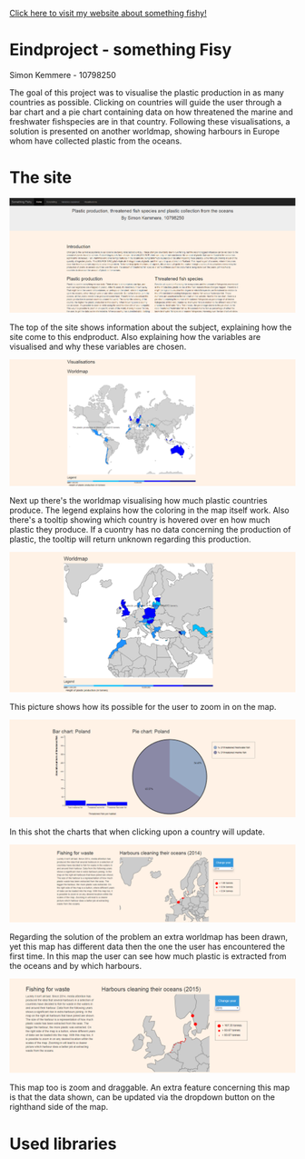 [Click here to visit my website about something fishy!](https://minordelay.github.io/Programmeerproject/SomethingFishy/index.html)

# Eindproject - something Fisy
Simon Kemmere - 10798250

The goal of this project was to visualise the plastic production in as many countries as possible. Clicking on countries
will guide the user through a bar chart and a pie chart containing data on how threatened the marine and freshwater fishspecies are
in that country. Following these visualisations, a solution is presented on another worldmap, showing harbours in Europe whom have
collected plastic from the oceans.

# The site
![top](https://github.com/MinorDelay/Programmeerproject/blob/master/SomethingFishy/doc/screenshot1.png)

The top of the site shows information about the subject, explaining how the site come to this endproduct.
Also explaining how the variables are visualised and why these variables are chosen.

![worldmap](https://github.com/MinorDelay/Programmeerproject/blob/master/SomethingFishy/doc/worldmap.png)

Next up there's the worldmap visualising how much plastic countries produce. The legend explains how the coloring in the map itself
work. Also there's a tooltip showing which country is hovered over en how much plastic they produce. If a cuontry has no data
concerning the production of plastic, the tooltip will return unknown regarding this production.

![worldmapzoom](https://github.com/MinorDelay/Programmeerproject/blob/master/SomethingFishy/doc/worldmapzoom.png)

This picture shows how its possible for the user to zoom in on the map.

![charts](https://github.com/MinorDelay/Programmeerproject/blob/master/SomethingFishy/doc/charts.png)

In this shot the charts that when clicking upon a country will update.

![harbour](https://github.com/MinorDelay/Programmeerproject/blob/master/SomethingFishy/doc/harbour.png)

Regarding the solution of the problem an extra worldmap has been drawn, yet this map has different data then the one the user has
encountered the first time. In this map the user can see how much plastic is extracted from the oceans and by which harbours.

![harbourzoom](https://github.com/MinorDelay/Programmeerproject/blob/master/SomethingFishy/doc/harbourzoom.png)

This map too is zoom and draggable. An extra feature concerning this map is that the data shown, can be updated via the dropdown button
on the righthand side of the map.

# Used libraries
